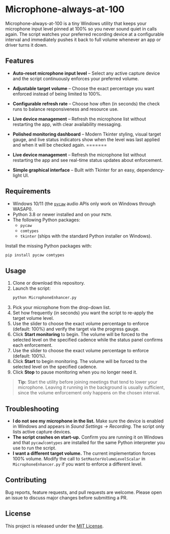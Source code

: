 # Microphone-always-at-100

Microphone-always-at-100 is a tiny Windows utility that keeps your microphone input level pinned at 100% so you never sound quiet in calls again. The script watches your preferred recording device at a configurable interval and immediately pushes it back to full volume whenever an app or driver turns it down.

## Features
- **Auto-reset microphone input level** – Select any active capture device and the script continuously enforces your preferred volume.
- **Adjustable target volume** – Choose the exact percentage you want enforced instead of being limited to 100%.
- **Configurable refresh rate** – Choose how often (in seconds) the check runs to balance responsiveness and resource use.

- **Live device management** – Refresh the microphone list without restarting the app, with clear availability messaging.
- **Polished monitoring dashboard** – Modern Tkinter styling, visual target gauge, and live status indicators show when the level was last applied and when it will be checked again.
=======
- **Live device management** – Refresh the microphone list without restarting the app and see real-time status updates about enforcement.
- **Simple graphical interface** – Built with Tkinter for an easy, dependency-light UI.


## Requirements
- Windows 10/11 (the [`pycaw`](https://github.com/AndreMiras/pycaw) audio APIs only work on Windows through WASAPI).
- Python 3.8 or newer installed and on your `PATH`.
- The following Python packages:
  - `pycaw`
  - `comtypes`
  - `tkinter` (ships with the standard Python installer on Windows).

Install the missing Python packages with:

```bash
pip install pycaw comtypes
```

## Usage
1. Clone or download this repository.
2. Launch the script:
   ```bash
   python MicrophoneEnhancer.py
   ```
3. Pick your microphone from the drop-down list.
4. Set how frequently (in seconds) you want the script to re-apply the target volume level.
5. Use the slider to choose the exact volume percentage to enforce (default: 100%) and verify the target via the progress gauge.
6. Click **Start monitoring** to begin. The volume will be forced to the selected level on the specified cadence while the status panel confirms each enforcement.
5. Use the slider to choose the exact volume percentage to enforce (default: 100%).
6. Click **Start** to begin monitoring. The volume will be forced to the selected level on the specified cadence.
7. Click **Stop** to pause monitoring when you no longer need it.

> **Tip:** Start the utility before joining meetings that tend to lower your microphone. Leaving it running in the background is usually sufficient, since the volume enforcement only happens on the chosen interval.

## Troubleshooting
- **I do not see my microphone in the list.** Make sure the device is enabled in Windows and appears in *Sound Settings → Recording*. The script only lists active capture devices.
- **The script crashes on start-up.** Confirm you are running it on Windows and that `pycaw`/`comtypes` are installed for the same Python interpreter you use to run the script.
- **I want a different target volume.** The current implementation forces 100% volume. Modify the call to `SetMasterVolumeLevelScalar` in `MicrophoneEnhancer.py` if you want to enforce a different level.

## Contributing
Bug reports, feature requests, and pull requests are welcome. Please open an issue to discuss major changes before submitting a PR.

## License
This project is released under the [MIT License](LICENSE).

